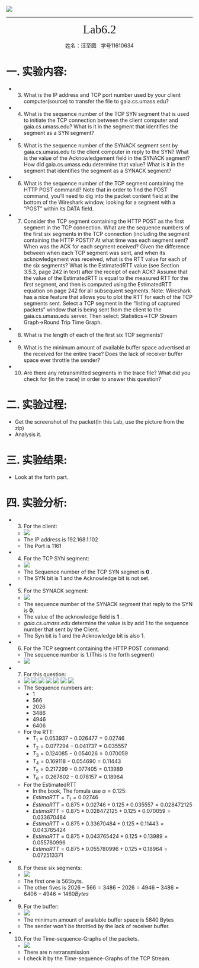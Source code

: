 ![](../../_v_images/The_Logo_Of_Sustc.png)
****

<center><font face="微软雅黑" size="6">Lab6.2</font></center>
<center><p>姓名：汪至圆 &nbsp; 学号11610634</p></center>

#   一. 实验内容:
*   3. What is the IP address and TCP port number used by your client computer(source) to transfer the file to gaia.cs.umass.edu?
*   4. What is the sequence number of the TCP SYN segment that is used to initiate the TCP connection between the client computer and gaia.cs.umass.edu? What is it in the segment that identifies the segment as a SYN segment?
*   5. What is the sequence number of the SYNACK segment sent by gaia.cs.umass.edu to the client computer in reply to the SYN? What is the value of the Acknowledgement field in the SYNACK segment? How did gaia.cs.umass.edu determine that value? What is it in the segment that identifies the segment as a SYNACK segment?
*   6. What is the sequence number of the TCP segment containing the HTTP POST command? Note that in order to find the POST command, you’ll need to dig into the packet content field at the bottom of the Wireshark window, looking for a segment with a “POST” within its DATA field.
*   7. Consider the TCP segment containing the HTTP POST as the first segment in the TCP connection. What are the sequence numbers of the first six segments in the TCP connection (including the segment containing the HTTP POST)? At what time was each segment sent? When was the ACK for each segment eceived? Given the difference between when each TCP segment was sent, and when its acknowledgement was received, what is the RTT value for each of the six segments? What is the EstimatedRTT value (see Section 3.5.3, page 242 in text) after the receipt of each ACK? Assume that the value of the EstimatedRTT is equal to the measured RTT for the first segment, and then is computed using the EstimatedRTT equation on page 242 for all subsequent segments. Note: Wireshark has a nice feature that allows you to plot the RTT for each of the TCP segments sent. Select a TCP segment in the “listing of captured packets” window that is being sent from the client to the gaia.cs.umass.edu server. Then select: Statistics->TCP Stream Graph->Round Trip Time  Graph.
*   8. What is the length of each of the first six TCP segments?
*   9. What is the minimum amount of available buffer space advertised at the received for the entire trace? Does the lack of receiver buffer space ever throttle the sender?
*   10. Are there any retransmitted segments in the trace file? What did you check for (in the trace) in order to answer this question?

#   二. 实验过程:
*   Get the screenshot of the packet(In this Lab, use the picture from the zip)
*   Analysis it.

#   三. 实验结果:
*   Look at the forth part.

#   四. 实验分析:
*   3.  For the client:
    *   ![](_v_images/_1542036063_1867548434.png)
    *   The IP address is 192.168.1.102
    *   The Port is 1161

*   4.  For the TCP SYN segment:
    *   ![](_v_images/_1542036723_1617006699.png)
    *   The Sequence number of the TCP SYN segmet is **0** .
    *   The SYN bit is 1 and the Acknowledge bit is not set.

*   5.  For the SYNACK segment:
    *   ![](_v_images/_1542036518_1505725289.png)
    *   The sequence number of the SYNACK segment that reply to the SYN is **0**.
    *   The value of the acknowledge field is **1** .
    *   *gaia.cs.umass.edu* determine the value is by add 1 to the sequence number that sent by the Client.
    *   The Syn bit is 1 and the Acknowledge bit is also 1.

*   6.  For the TCP segment containing the HTTP  POST command:
    *   The sequence number is 1.(This is the forth segment)
    *   ![](_v_images/_1542037506_265237447.png)

*   7.    For this question:
    *   ![](_v_images/_1542037709_620336380.png)
        ![](_v_images/_1542037750_1263696963.png)
        ![](_v_images/_1542037830_252489133.png)
        ![](_v_images/_1542037856_208909761.png)
        ![](_v_images/_1542037876_39329777.png)
        ![](_v_images/_1542037893_394003952.png)
        ![](_v_images/_1542038189_183048875.png)
    *   The Sequence numbers are:
        *   1
        *   566
        *   2026
        *   3486
        *   4946
        *   6406
    *   For the RTT:
        *   $T_1 = 0.053937 - 0.026477 = 0.02746$
        *   $T_2=0.077294-0.041737=0.035557$
        *   $T_3=0.124085-0.054026=0.070059$
        *   $T_4=0.169118-0.054690=0.11443$
        *   $T_5=0.217299-0.077405=0.13989$
        *   $T_6=0.267802-0.078157=0.18964$
    *   For the EstimatedRTT
        *   In the book, The fomula use $\alpha=0.125$:
        *   $EstimaRTT = T_1 = 0.02746$
        *   $EstimaRTT = 0.875*0.02746+0.125*0.035557= 0.028472125$
        *   $EstimaRTT=0.875*0.028472125+0.125*0.070059=0.033670484$
        *   $EstimaRTT=0.875*0.33670484+0.125*0.11443=0.043765424$
        *   $EstimaRTT=0.875*0.043765424+0.125*0.13989=0.055780996$
        *   $EstimaRTT=0.875*0.055780996+0.125*0.18964=0.072513371$
*   8.  For these six segments:
    *   ![](_v_images/_1542038189_183048875.png)
    *   The first one is 565byts.
    *   The other fives is $2026-566=3486-2026=4946-3486=6406-4946 = 1460Bytes$

*   9.  For the buffer:
    *   ![](_v_images/_1542036518_1505725289.png)
    *   The minimum amount of available buffer space is 5840 Bytes
    *   The sender won't be throttled by the lack of receiver buffer.

*   10. For the Time-sequence-Graphs of the packets.
    *   ![](_v_images/_1542040261_1663366163.png)
    *   There are n retransmission
    *   I check it by the Time-sequence-Graphs of the TCP Stream.
   